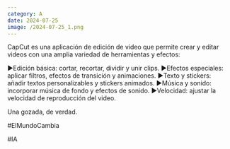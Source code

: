 ```yaml
--- 
category: A 
date: 2024-07-25 
image: /2024-07-25_1.png 
--- 
```


CapCut es una aplicación de edición de video que permite crear y editar videos con una amplia variedad de herramientas y efectos:

▶️Edición básica: cortar, recortar, dividir y unir clips.
▶️Efectos especiales: aplicar filtros, efectos de transición y animaciones.
▶️Texto y stickers: añadir textos personalizables y stickers animados.
▶️Música y sonido: incorporar música de fondo y efectos de sonido.
▶️Velocidad: ajustar la velocidad de reproducción del video.

Una gozada, de verdad. 

#ElMundoCambia

#IA
